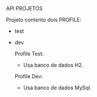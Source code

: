 API PROJETOS

Projeto contento dois PROFILE:
- test
- dev

  Profile Test:
  - Usa banco de dados H2.
 
  Profile Dev:
  - Usa banco de dados MySql. 
